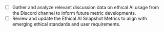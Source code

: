 - [ ] Gather and analyze relevant discussion data on ethical AI usage from the Discord channel to inform future metric developments.
- [ ] Review and update the Ethical AI Snapshot Metrics to align with emerging ethical standards and user requirements.